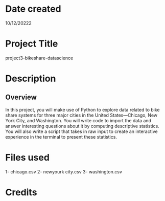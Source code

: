 
# Date created
  10/12/20222

# Project Title
 project3-bikeshare-datascience

# Description

   ## Overview
In this project, you will make use of Python to explore data related to bike share systems for three major cities in the United States—Chicago, New York City, and Washington. You will write code to import the data and answer interesting questions about it by computing descriptive statistics. You will also write a script that takes in raw input to create an interactive experience in the terminal to present these statistics.

# Files used
 1- chicago.csv
 2- newyourk city.csv
 3- washington.csv

# Credits




### 
